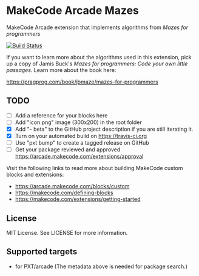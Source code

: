 # MakeCode Arcade Mazes

MakeCode Arcade extension that implements algorithms from
_Mazes for programmers_

[![Build Status](https://travis-ci.com/robo-technical-group/pxt-arcade-mazes.svg?branch=master)](https://travis-ci.com/robo-technical-group/pxt-arcade-mazes)

If you want to learn more about the algorithms used in this extension,
pick up a copy of Jamis Buck's _Mazes for programmers: Code your own little passages_.
Learn more about the book here:

https://pragprog.com/book/jbmaze/mazes-for-programmers

## TODO

- [ ] Add a reference for your blocks here
- [ ] Add "icon.png" image (300x200) in the root folder
- [X] Add "- beta" to the GitHub project description if you are still iterating it.
- [X] Turn on your automated build on https://travis-ci.org
- [ ] Use "pxt bump" to create a tagged release on GitHub
- [ ] Get your package reviewed and approved https://arcade.makecode.com/extensions/approval

Visit the following links to read more about building MakeCode custom blocks and extensions:

- https://arcade.makecode.com/blocks/custom
- https://makecode.com/defining-blocks
- https://makecode.com/extensions/getting-started

## License

MIT License. See LICENSE for more information.

## Supported targets

* for PXT/arcade
(The metadata above is needed for package search.)

